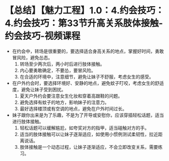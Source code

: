 # 【总结】【魅力工程】1.0：4.约会技巧：4.约会技巧：第33节升高关系肢体接触-约会技巧-视频课程

-   在约会中，转场是很重要的，要选择适合身高关系的地点，掌握好时间，勇敢冒风险，避免怂态。
    1.  转场至少两次后，两小时后进行肢体接触。
    2.  内心要勇敢确定，不要怂，要冒风险。
    3.  在合适的环境中，注意细节，避免让妹子不舒服，考虑女生的感受。
-   在户外约会时，要选择环境好、安静的地点，避免蚊子叮咬，考虑女生的舒适度，避免让妹子受到困扰。
    1.  夏天户外约会要注意女生化妆和穿着高跟鞋的问题。
    2.  避免选择有蚊子的地方，影响妹子的注意力。
    3.  最好选择楼顶或有空调的地点，避免在户外时间过长。
-   妹子跟你出来是为了乐趣，不是为了开导或安慰你，应该穿插轻松话题，适当进行肢体接触。
    1.  轻松话题可以缓解尴尬，如夸奖对方的指甲，适当碰触对方的手。
    2.  适当的肢体接触可以让妹子逐渐适应，如使用小惯例测试柔韧性，拉近距离说话。
    3.  肢体接触是一个动态过程，让妹子逐渐适应，不会立即改变关系，需要练习。